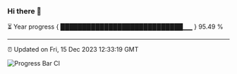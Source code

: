### Hi there 👋

⏳ Year progress { ████████████████████████████▁▁ } 95.49 %

---

⏰ Updated on Fri, 15 Dec 2023 12:33:19 GMT

![Progress Bar CI](https://github.com/ZhaoGui/ZhaoGui/workflows/Progress%20Bar%20CI/badge.svg)
